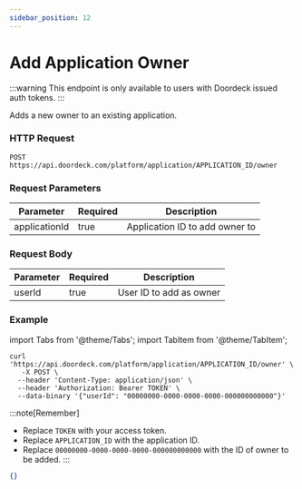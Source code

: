 ```yaml
---
sidebar_position: 12
---
```


# Add Application Owner

:::warning
This endpoint is only available to users with Doordeck issued auth tokens.
:::

Adds a new owner to an existing application.

### HTTP Request

`POST https://api.doordeck.com/platform/application/APPLICATION_ID/owner`

### Request Parameters

| Parameter     | Required | Description                    |
|---------------|----------|--------------------------------|
| applicationId | true     | Application ID to add owner to |

### Request Body

| Parameter | Required | Description             |
|-----------|----------|-------------------------|
| userId    | true     | User ID to add as owner |

### Example

import Tabs from '@theme/Tabs';
import TabItem from '@theme/TabItem';

<Tabs>
<TabItem value="request" label="Request">

```shell showLineNumbers title="CURL"
curl 'https://api.doordeck.com/platform/application/APPLICATION_ID/owner' \
   -X POST \
  --header 'Content-Type: application/json' \
  --header 'Authorization: Bearer TOKEN' \
  --data-binary '{"userId": "00000000-0000-0000-0000-000000000000"}'
```

:::note[Remember]
* Replace `TOKEN` with your access token.
* Replace `APPLICATION_ID` with the application ID.
* Replace `00000000-0000-0000-0000-000000000000` with the ID of owner to be added.
:::

</TabItem>
<TabItem value="response" label="Response">

```json showLineNumbers title="JSON"
{}
```

</TabItem>
</Tabs>

